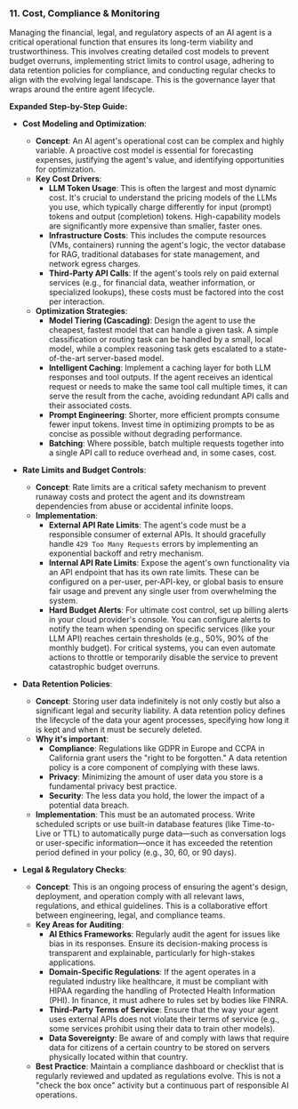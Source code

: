 ### 11. Cost, Compliance & Monitoring

Managing the financial, legal, and regulatory aspects of an AI agent is a critical operational function that ensures its long-term viability and trustworthiness. This involves creating detailed cost models to prevent budget overruns, implementing strict limits to control usage, adhering to data retention policies for compliance, and conducting regular checks to align with the evolving legal landscape. This is the governance layer that wraps around the entire agent lifecycle.

**Expanded Step-by-Step Guide:**

*   **Cost Modeling and Optimization**:
    *   **Concept**: An AI agent's operational cost can be complex and highly variable. A proactive cost model is essential for forecasting expenses, justifying the agent's value, and identifying opportunities for optimization.
    *   **Key Cost Drivers**:
        *   **LLM Token Usage**: This is often the largest and most dynamic cost. It's crucial to understand the pricing models of the LLMs you use, which typically charge differently for input (prompt) tokens and output (completion) tokens. High-capability models are significantly more expensive than smaller, faster ones.
        *   **Infrastructure Costs**: This includes the compute resources (VMs, containers) running the agent's logic, the vector database for RAG, traditional databases for state management, and network egress charges.
        *   **Third-Party API Calls**: If the agent's tools rely on paid external services (e.g., for financial data, weather information, or specialized lookups), these costs must be factored into the cost per interaction.
    *   **Optimization Strategies**:
        *   **Model Tiering (Cascading)**: Design the agent to use the cheapest, fastest model that can handle a given task. A simple classification or routing task can be handled by a small, local model, while a complex reasoning task gets escalated to a state-of-the-art server-based model.
        *   **Intelligent Caching**: Implement a caching layer for both LLM responses and tool outputs. If the agent receives an identical request or needs to make the same tool call multiple times, it can serve the result from the cache, avoiding redundant API calls and their associated costs.
        *   **Prompt Engineering**: Shorter, more efficient prompts consume fewer input tokens. Invest time in optimizing prompts to be as concise as possible without degrading performance.
        *   **Batching**: Where possible, batch multiple requests together into a single API call to reduce overhead and, in some cases, cost.

*   **Rate Limits and Budget Controls**:
    *   **Concept**: Rate limits are a critical safety mechanism to prevent runaway costs and protect the agent and its downstream dependencies from abuse or accidental infinite loops.
    *   **Implementation**:
        *   **External API Rate Limits**: The agent's code must be a responsible consumer of external APIs. It should gracefully handle `429 Too Many Requests` errors by implementing an exponential backoff and retry mechanism.
        *   **Internal API Rate Limits**: Expose the agent's own functionality via an API endpoint that has its own rate limits. These can be configured on a per-user, per-API-key, or global basis to ensure fair usage and prevent any single user from overwhelming the system.
        *   **Hard Budget Alerts**: For ultimate cost control, set up billing alerts in your cloud provider's console. You can configure alerts to notify the team when spending on specific services (like your LLM API) reaches certain thresholds (e.g., 50%, 90% of the monthly budget). For critical systems, you can even automate actions to throttle or temporarily disable the service to prevent catastrophic budget overruns.

*   **Data Retention Policies**:
    *   **Concept**: Storing user data indefinitely is not only costly but also a significant legal and security liability. A data retention policy defines the lifecycle of the data your agent processes, specifying how long it is kept and when it must be securely deleted.
    *   **Why it's important**:
        *   **Compliance**: Regulations like GDPR in Europe and CCPA in California grant users the "right to be forgotten." A data retention policy is a core component of complying with these laws.
        *   **Privacy**: Minimizing the amount of user data you store is a fundamental privacy best practice.
        *   **Security**: The less data you hold, the lower the impact of a potential data breach.
    *   **Implementation**: This must be an automated process. Write scheduled scripts or use built-in database features (like Time-to-Live or TTL) to automatically purge data—such as conversation logs or user-specific information—once it has exceeded the retention period defined in your policy (e.g., 30, 60, or 90 days).

*   **Legal & Regulatory Checks**:
    *   **Concept**: This is an ongoing process of ensuring the agent's design, deployment, and operation comply with all relevant laws, regulations, and ethical guidelines. This is a collaborative effort between engineering, legal, and compliance teams.
    *   **Key Areas for Auditing**:
        *   **AI Ethics Frameworks**: Regularly audit the agent for issues like bias in its responses. Ensure its decision-making process is transparent and explainable, particularly for high-stakes applications.
        *   **Domain-Specific Regulations**: If the agent operates in a regulated industry like healthcare, it must be compliant with HIPAA regarding the handling of Protected Health Information (PHI). In finance, it must adhere to rules set by bodies like FINRA.
        *   **Third-Party Terms of Service**: Ensure that the way your agent uses external APIs does not violate their terms of service (e.g., some services prohibit using their data to train other models).
        *   **Data Sovereignty**: Be aware of and comply with laws that require data for citizens of a certain country to be stored on servers physically located within that country.
    *   **Best Practice**: Maintain a compliance dashboard or checklist that is regularly reviewed and updated as regulations evolve. This is not a "check the box once" activity but a continuous part of responsible AI operations.